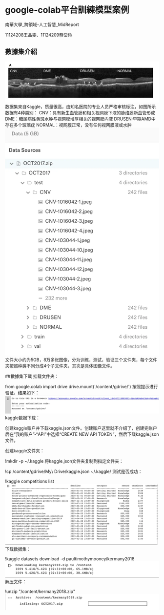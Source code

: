 # google-colab平台訓練模型案例
南華大學_跨領域-人工智慧_MidReport

11124208王品雯、11124209蔡岱伶
## 數據集介紹
![截圖01](https://github.com/aY-Dling/REPORT_Midterm/blob/main/%E6%88%AA%E5%9C%9601.png?raw=true)
数据集来自Kaggle，质量很高，由知名医院的专业人员严格审核标注，如图所示数据有4种类别：
  CNV：具有新生血管膜和相关视网膜下液的脉络膜新血管形成
  DME：糖尿病性黄斑水肿与视网膜增厚相关的视网膜内液
  DRUSEN:早期AMD中存在多个玻璃疣
  NORMAL：视网膜正常，没有任何视网膜液或水肿
  ![截圖02](https://github.com/aY-Dling/REPORT_Midterm/blob/main/%E6%88%AA%E5%9C%9602.png?raw=true)
文件大小约为5GB，8万多张图像，分为训练，测试，验证三个文件夹，每个文件夹按照种类不同分成4个子文件夹，其次是具体图像文件。

##數據集下載
挂载文件夹：

from google.colab import drive
drive.mount('/content/gdrive/')
按照提示进行验证，结果如下：
![截圖03](https://github.com/aY-Dling/REPORT_Midterm/blob/main/%E6%88%AA%E5%9C%9603.png?raw=true)
kaggle数据下载：

创建kaggle账户并下载kaggle.json文件。创建账户这里就不介绍了，创建完账户后在“我的账户”-“API”中选择“CREATE NEW API TOKEN”，然后下载kaggle.json文件。

创建kaggle文件夹：

!mkdir -p ~/.kaggle
将kaggle.json文件夹复制到指定文件夹：

!cp /content/gdrive/My\ Drive/kaggle.json ~/.kaggle/
测试是否成功：

!kaggle competitions list
![截圖04](https://github.com/aY-Dling/REPORT_Midterm/blob/main/%E6%88%AA%E5%9C%9604.png?raw=true)
下载数据集：

!kaggle datasets download -d paultimothymooney/kermany2018
![截圖05](https://github.com/aY-Dling/REPORT_Midterm/blob/main/%E6%88%AA%E5%9C%9605.png?raw=true)
解压文件：

!unzip "/content/kermany2018.zip"
![截圖06](https://github.com/aY-Dling/REPORT_Midterm/blob/main/%E6%88%AA%E5%9C%9606.png?raw=true)
